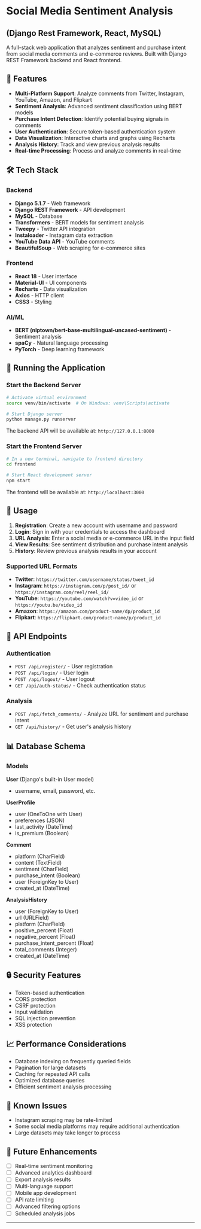 # Social Media Sentiment Analysis
## (Django Rest Framework, React, MySQL)
A full-stack web application that analyzes sentiment and purchase intent from social media comments and e-commerce reviews. Built with Django REST Framework backend and React frontend.

## 🚀 Features

- **Multi-Platform Support**: Analyze comments from Twitter, Instagram, YouTube, Amazon, and Flipkart
- **Sentiment Analysis**: Advanced sentiment classification using BERT models
- **Purchase Intent Detection**: Identify potential buying signals in comments
- **User Authentication**: Secure token-based authentication system
- **Data Visualization**: Interactive charts and graphs using Recharts
- **Analysis History**: Track and view previous analysis results
- **Real-time Processing**: Process and analyze comments in real-time

## 🛠️ Tech Stack

### Backend
- **Django 5.1.7** - Web framework
- **Django REST Framework** - API development
- **MySQL** - Database
- **Transformers** - BERT models for sentiment analysis
- **Tweepy** - Twitter API integration
- **Instaloader** - Instagram data extraction
- **YouTube Data API** - YouTube comments
- **BeautifulSoup** - Web scraping for e-commerce sites

### Frontend
- **React 18** - User interface
- **Material-UI** - UI components
- **Recharts** - Data visualization
- **Axios** - HTTP client
- **CSS3** - Styling

### AI/ML
- **BERT (nlptown/bert-base-multilingual-uncased-sentiment)** - Sentiment analysis
- **spaCy** - Natural language processing
- **PyTorch** - Deep learning framework


## 🚀 Running the Application

### Start the Backend Server

```bash
# Activate virtual environment
source venv/bin/activate  # On Windows: venv\Scripts\activate

# Start Django server
python manage.py runserver
```

The backend API will be available at: `http://127.0.0.1:8000`

### Start the Frontend Server

```bash
# In a new terminal, navigate to frontend directory
cd frontend

# Start React development server
npm start
```

The frontend will be available at: `http://localhost:3000`

## 📱 Usage

1. **Registration**: Create a new account with username and password
2. **Login**: Sign in with your credentials to access the dashboard
3. **URL Analysis**: Enter a social media or e-commerce URL in the input field
4. **View Results**: See sentiment distribution and purchase intent analysis
5. **History**: Review previous analysis results in your account

### Supported URL Formats

- **Twitter**: `https://twitter.com/username/status/tweet_id`
- **Instagram**: `https://instagram.com/p/post_id/` or `https://instagram.com/reel/reel_id/`
- **YouTube**: `https://youtube.com/watch?v=video_id` or `https://youtu.be/video_id`
- **Amazon**: `https://amazon.com/product-name/dp/product_id`
- **Flipkart**: `https://flipkart.com/product-name/p/product_id`

## 🔗 API Endpoints

### Authentication
- `POST /api/register/` - User registration
- `POST /api/login/` - User login
- `POST /api/logout/` - User logout
- `GET /api/auth-status/` - Check authentication status

### Analysis
- `POST /api/fetch_comments/` - Analyze URL for sentiment and purchase intent
- `GET /api/history/` - Get user's analysis history

## 📊 Database Schema

### Models

**User** (Django's built-in User model)
- username, email, password, etc.

**UserProfile**
- user (OneToOne with User)
- preferences (JSON)
- last_activity (DateTime)
- is_premium (Boolean)

**Comment**
- platform (CharField)
- content (TextField)
- sentiment (CharField)
- purchase_intent (Boolean)
- user (ForeignKey to User)
- created_at (DateTime)

**AnalysisHistory**
- user (ForeignKey to User)
- url (URLField)
- platform (CharField)
- positive_percent (Float)
- negative_percent (Float)
- purchase_intent_percent (Float)
- total_comments (Integer)
- created_at (DateTime)


## 🔒 Security Features

- Token-based authentication
- CORS protection
- CSRF protection
- Input validation
- SQL injection prevention
- XSS protection

## 📈 Performance Considerations

- Database indexing on frequently queried fields
- Pagination for large datasets
- Caching for repeated API calls
- Optimized database queries
- Efficient sentiment analysis processing


## 🐛 Known Issues

- Instagram scraping may be rate-limited
- Some social media platforms may require additional authentication
- Large datasets may take longer to process


## 🔮 Future Enhancements

- [ ] Real-time sentiment monitoring
- [ ] Advanced analytics dashboard
- [ ] Export analysis results
- [ ] Multi-language support
- [ ] Mobile app development
- [ ] API rate limiting
- [ ] Advanced filtering options
- [ ] Scheduled analysis jobs

---

